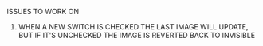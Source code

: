 ISSUES TO WORK ON

1. WHEN A NEW SWITCH IS CHECKED THE LAST IMAGE WILL UPDATE, 
BUT IF IT'S UNCHECKED THE IMAGE IS REVERTED BACK TO INVISIBLE



